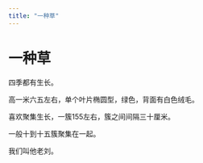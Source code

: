 ```yaml
---
title: "一种草"
---
```

# 一种草

四季都有生长。   
  
高一米六五左右，单个叶片椭圆型，绿色，背面有白色绒毛。   
  
喜欢聚集生长，一簇155左右，簇之间间隔三十厘米。   
  
一般十到十五簇聚集在一起。   
  
我们叫他老刘。 



